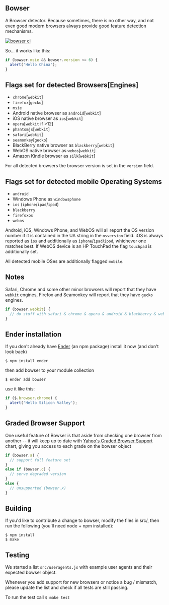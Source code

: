 Bowser
------
A Browser detector. Because sometimes, there is no other way, and not even good modern browsers always provide good feature detection mechanisms.

[![bowser ci](https://secure.travis-ci.org/ded/bowser.png)](https://travis-ci.org/ded/bowser/)

So... it works like this:

``` js
if (bowser.msie && bowser.version <= 6) {
  alert('Hello China');
}
```

Flags set for detected Browsers[Engines]
-----

  * `chrome`[`webkit`]
  * `firefox`[`gecko`]
  * `msie`
  * Android native browser as `android`[`webkit`]
  * iOS native browser as `ios`[`webkit`]
  * `opera`[`webkit` if >12]
  * `phantomjs`[`webkit`]
  * `safari`[`webkit`]
  * `seamonkey`[`gecko`]
  * BlackBerry native browser as `blackberry`[`webkit`]
  * WebOS native browser as `webos`[`webkit`]
  * Amazon Kindle browser as `silk`[`webkit`]

For all detected browsers the browser version is set in the `version` field.

Flags set for detected mobile Operating Systems
-----

  * `android`
  * Windows Phone as `windowsphone`
  * `ios` (`iphone`/`ipad`/`ipod`)
  * `blackberry`
  * `firefoxos`
  * `webos`

Android, iOS, Windows Phone, and WebOS will all report the OS version number if it is contained in the UA string in the `osversion` field. iOS is always reported as `ios` and additionally as `iphone`/`ipad`/`ipod`, whichever one matches best. If WebOS device is an HP TouchPad the flag `touchpad` is additionally set.

All detected mobile OSes are additionally flagged `mobile`.

Notes
----
Safari, Chrome and some other minor browsers will report that they have `webkit` engines, Firefox and Seamonkey will report that they have `gecko` engines.

``` js
if (bowser.webkit) {
  // do stuff with safari & chrome & opera & android & blackberry & webos & silk
}
```

Ender installation
-----
If you don't already have [Ender](http://ender.no.de) (an npm package) install it now (and don't look back)

    $ npm install ender

then add bowser to your module collection

    $ ender add bowser

use it like this:

``` js
if ($.browser.chrome) {
  alert('Hello Silicon Valley');
}
```

Graded Browser Support
---------
One useful feature of Bowser is that aside from checking one browser from another -- it will keep up to date with [Yahoo's Graded Browser Support](http://developer.yahoo.com/yui/articles/gbs/) chart, giving you access to each grade on the bowser object

``` js
if (bowser.a) {
  // support full feature set
}
else if (bowser.c) {
  // serve degraded version
}
else {
  // unsupported (bowser.x)
}
```

Building
--------

If you'd like to contribute a change to bowser, modify the files in src/, then run the following (you'll need node + npm installed):

    $ npm install
    $ make


Testing
-------
We started a list `src/useragents.js` with example user agents and their expected bowser object.

Whenever you add support for new browsers or notice a bug / mismatch, please update the list and
check if all tests are still passing.

To run the test call `$ make test`
